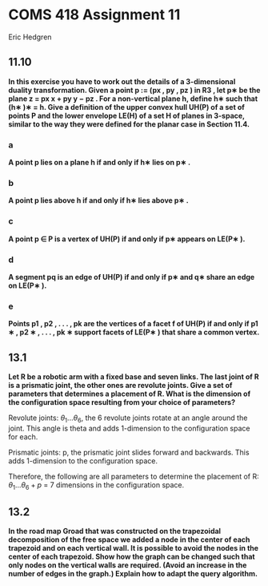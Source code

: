 # COMS 418 Assignment 11
Eric Hedgren

## 11.10
**In this exercise you have to work out the details of a 3-dimensional duality transformation. Given a point p := (px , py , pz ) in R3 , let p∗ be the plane z = px x + py y − pz . For a non-vertical plane h, define h∗ such that (h∗ )∗ = h. Give a definition of the upper convex hull UH(P) of a set of points P and the lower envelope LE(H) of a set H of planes in 3-space, similar to the way they were defined for the planar case in Section 11.4.**
### a
**A point p lies on a plane h if and only if h∗ lies on p∗ .**


### b
**A point p lies above h if and only if h∗ lies above p∗ .**


### c
**A point p ∈ P is a vertex of UH(P) if and only if p∗ appears on LE(P∗ ).**

### d
**A segment pq is an edge of UH(P) if and only if p∗ and q∗ share an edge on LE(P∗ ).**

### e
**Points p1 , p2 , . . . , pk are the vertices of a facet f of UH(P) if and only if p1 ∗ , p2 ∗ , . . . , pk ∗ support facets of LE(P∗ ) that share a common vertex.**



## 13.1
**Let R be a robotic arm with a fixed base and seven links. The last joint of R is a prismatic joint, the other ones are revolute joints. Give a set of parameters that determines a placement of R. What is the dimension of the configuration space resulting from your choice of parameters?**

Revolute joints:
$\theta_{1}...\theta_{6}$, the 6 revolute joints rotate at an angle around the joint. This angle is theta and adds 1-dimension to the configuration space for each.

Prismatic joints:
p, the prismatic joint slides forward and backwards. This adds 1-dimension to the configuration space.

Therefore, the following are all parameters to determine the placement of R: $\theta_{1}...\theta_{6} + p$ = 7 dimensions in the configuration space.


## 13.2
**In the road map Groad that was constructed on the trapezoidal decomposition of the free space we added a node in the center of each trapezoid and on each vertical wall. It is possible to avoid the nodes in the center of each trapezoid. Show how the graph can be changed such that only nodes on the vertical walls are required. (Avoid an increase in the number of edges in the graph.) Explain how to adapt the query algorithm.**